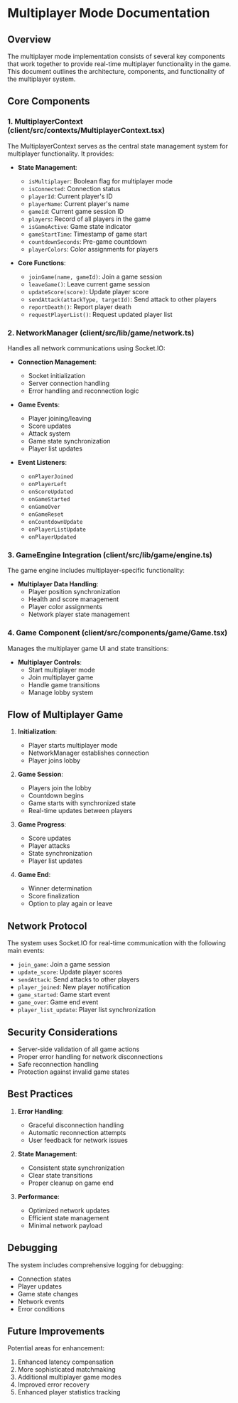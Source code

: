 # Multiplayer Mode Documentation

## Overview
The multiplayer mode implementation consists of several key components that work together to provide real-time multiplayer functionality in the game. This document outlines the architecture, components, and functionality of the multiplayer system.

## Core Components

### 1. MultiplayerContext (client/src/contexts/MultiplayerContext.tsx)
The MultiplayerContext serves as the central state management system for multiplayer functionality. It provides:

- **State Management**:
  - `isMultiplayer`: Boolean flag for multiplayer mode
  - `isConnected`: Connection status
  - `playerId`: Current player's ID
  - `playerName`: Current player's name
  - `gameId`: Current game session ID
  - `players`: Record of all players in the game
  - `isGameActive`: Game state indicator
  - `gameStartTime`: Timestamp of game start
  - `countdownSeconds`: Pre-game countdown
  - `playerColors`: Color assignments for players

- **Core Functions**:
  - `joinGame(name, gameId)`: Join a game session
  - `leaveGame()`: Leave current game session
  - `updateScore(score)`: Update player score
  - `sendAttack(attackType, targetId)`: Send attack to other players
  - `reportDeath()`: Report player death
  - `requestPlayerList()`: Request updated player list

### 2. NetworkManager (client/src/lib/game/network.ts)
Handles all network communications using Socket.IO:

- **Connection Management**:
  - Socket initialization
  - Server connection handling
  - Error handling and reconnection logic

- **Game Events**:
  - Player joining/leaving
  - Score updates
  - Attack system
  - Game state synchronization
  - Player list updates

- **Event Listeners**:
  - `onPlayerJoined`
  - `onPlayerLeft`
  - `onScoreUpdated`
  - `onGameStarted`
  - `onGameOver`
  - `onGameReset`
  - `onCountdownUpdate`
  - `onPlayerListUpdate`
  - `onPlayerUpdated`

### 3. GameEngine Integration (client/src/lib/game/engine.ts)
The game engine includes multiplayer-specific functionality:

- **Multiplayer Data Handling**:
  - Player position synchronization
  - Health and score management
  - Player color assignments
  - Network player state management

### 4. Game Component (client/src/components/game/Game.tsx)
Manages the multiplayer game UI and state transitions:

- **Multiplayer Controls**:
  - Start multiplayer mode
  - Join multiplayer game
  - Handle game transitions
  - Manage lobby system

## Flow of Multiplayer Game

1. **Initialization**:
   - Player starts multiplayer mode
   - NetworkManager establishes connection
   - Player joins lobby

2. **Game Session**:
   - Players join the lobby
   - Countdown begins
   - Game starts with synchronized state
   - Real-time updates between players

3. **Game Progress**:
   - Score updates
   - Player attacks
   - State synchronization
   - Player list updates

4. **Game End**:
   - Winner determination
   - Score finalization
   - Option to play again or leave

## Network Protocol

The system uses Socket.IO for real-time communication with the following main events:

- `join_game`: Join a game session
- `update_score`: Update player scores
- `sendAttack`: Send attacks to other players
- `player_joined`: New player notification
- `game_started`: Game start event
- `game_over`: Game end event
- `player_list_update`: Player list synchronization

## Security Considerations

- Server-side validation of all game actions
- Proper error handling for network disconnections
- Safe reconnection handling
- Protection against invalid game states

## Best Practices

1. **Error Handling**:
   - Graceful disconnection handling
   - Automatic reconnection attempts
   - User feedback for network issues

2. **State Management**:
   - Consistent state synchronization
   - Clear state transitions
   - Proper cleanup on game end

3. **Performance**:
   - Optimized network updates
   - Efficient state management
   - Minimal network payload

## Debugging

The system includes comprehensive logging for debugging:
- Connection states
- Player updates
- Game state changes
- Network events
- Error conditions

## Future Improvements

Potential areas for enhancement:
1. Enhanced latency compensation
2. More sophisticated matchmaking
3. Additional multiplayer game modes
4. Improved error recovery
5. Enhanced player statistics tracking 